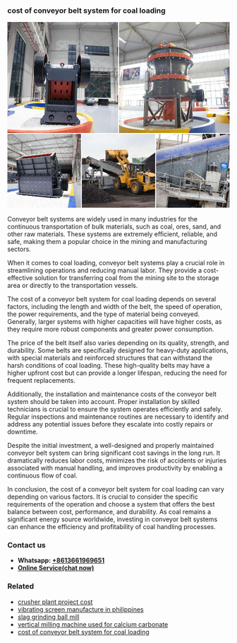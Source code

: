 <h3>cost of conveyor belt system for coal loading</h3><img src='1708497431.jpg' alt=''><p>Conveyor belt systems are widely used in many industries for the continuous transportation of bulk materials, such as coal, ores, sand, and other raw materials. These systems are extremely efficient, reliable, and safe, making them a popular choice in the mining and manufacturing sectors.</p><p>When it comes to coal loading, conveyor belt systems play a crucial role in streamlining operations and reducing manual labor. They provide a cost-effective solution for transferring coal from the mining site to the storage area or directly to the transportation vessels.</p><p>The cost of a conveyor belt system for coal loading depends on several factors, including the length and width of the belt, the speed of operation, the power requirements, and the type of material being conveyed. Generally, larger systems with higher capacities will have higher costs, as they require more robust components and greater power consumption.</p><p>The price of the belt itself also varies depending on its quality, strength, and durability. Some belts are specifically designed for heavy-duty applications, with special materials and reinforced structures that can withstand the harsh conditions of coal loading. These high-quality belts may have a higher upfront cost but can provide a longer lifespan, reducing the need for frequent replacements.</p><p>Additionally, the installation and maintenance costs of the conveyor belt system should be taken into account. Proper installation by skilled technicians is crucial to ensure the system operates efficiently and safely. Regular inspections and maintenance routines are necessary to identify and address any potential issues before they escalate into costly repairs or downtime.</p><p>Despite the initial investment, a well-designed and properly maintained conveyor belt system can bring significant cost savings in the long run. It dramatically reduces labor costs, minimizes the risk of accidents or injuries associated with manual handling, and improves productivity by enabling a continuous flow of coal.</p><p>In conclusion, the cost of a conveyor belt system for coal loading can vary depending on various factors. It is crucial to consider the specific requirements of the operation and choose a system that offers the best balance between cost, performance, and durability. As coal remains a significant energy source worldwide, investing in conveyor belt systems can enhance the efficiency and profitability of coal handling processes.</p><h3>Contact us</h3><ul><li><strong>Whatsapp:&nbsp;<a href="https://wa.me/8613661969651">+8613661969651</a></strong></li><li><a href="https://swt.shibang-china.com/?git&amp;zhl&amp;cost of conveyor belt system for coal loading"><strong>Online Service(chat now)</strong></a></li></ul><h3>Related</h3><ul><li><a href='crusher plant project cost.md'>crusher plant project cost</a></li><li><a href='vibrating screen manufacture in philippines.md'>vibrating screen manufacture in philippines</a></li><li><a href='slag grinding ball mill.md'>slag grinding ball mill</a></li><li><a href='vertical milling machine used for calcium carbonate.md'>vertical milling machine used for calcium carbonate</a></li><li><a href='cost of conveyor belt system for coal loading.md'>cost of conveyor belt system for coal loading</a></li></ul>